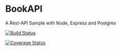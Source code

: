 # BookAPI
A Rest-API Sample with Node, Express and Postgres

[![Build Status](https://travis-ci.org/ng-hobby/BookAPI.svg?branch=master)](https://travis-ci.org/ng-hobby/BookAPI)

[![Coverage Status](https://coveralls.io/repos/github/ng-hobby/BookAPI/badge.svg?branch=master)](https://coveralls.io/github/ng-hobby/BookAPI?branch=master)

